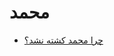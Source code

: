 ﻿<h1>محمد</h1>

<ul>
    <li>
        <a href="/path/muhammad/why-he-is-not-killed">چرا محمد کشته نشد؟</a>
    </li>
</ul>